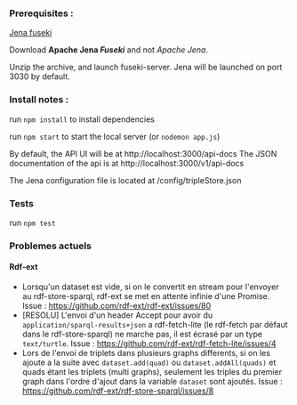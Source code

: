 ### Prerequisites : 


[Jena fuseki](https://jena.apache.org/download/index.cgi) 

Download **Apache Jena *Fuseki*** and not *Apache Jena*. 

Unzip the archive, and launch fuseki-server. Jena will be launched on port 3030 by default.


### Install notes :

run `npm install` to install dependencies

run `npm start` to start the local server
(or `nodemon app.js`)

By default, the API UI will be at http://localhost:3000/api-docs
The JSON documentation of the api is at http://localhost:3000/v1/api-docs

The Jena configuration file is located at /config/tripleStore.json
 
### Tests

run `npm test`


### Problemes actuels

#### Rdf-ext

- Lorsqu'un dataset est vide, si on le convertit en stream pour l'envoyer au rdf-store-sparql, rdf-ext se met en attente infinie d'une Promise. Issue : https://github.com/rdf-ext/rdf-ext/issues/80
- [RESOLU] L'envoi d'un header Accept pour avoir du `application/sparql-results+json` a rdf-fetch-lite (le rdf-fetch par défaut dans le rdf-store-sparql) ne marche pas, il est écrasé par un type `text/turtle`. Issue : https://github.com/rdf-ext/rdf-fetch-lite/issues/4
- Lors de l'envoi de triplets dans plusieurs graphs differents, si on les ajoute a la suite avec `dataset.add(quad)` ou `dataset.addAll(quads)`
et quads étant les triplets (multi graphs), seulement les triples du premier graph dans l'ordre d'ajout dans la variable `dataset` sont ajoutés. Issue : https://github.com/rdf-ext/rdf-store-sparql/issues/8